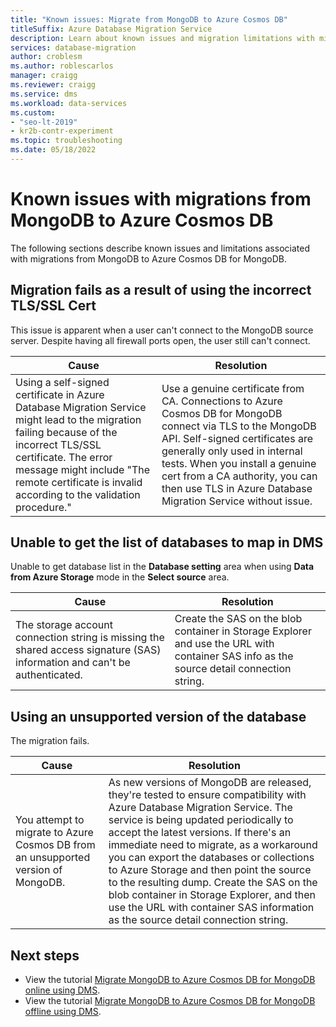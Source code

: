 ```yaml
---
title: "Known issues: Migrate from MongoDB to Azure Cosmos DB"
titleSuffix: Azure Database Migration Service
description: Learn about known issues and migration limitations with migrations from MongoDB to Azure Cosmos DB using the Azure Database Migration Service.
services: database-migration
author: croblesm
ms.author: roblescarlos
manager: craigg
ms.reviewer: craigg
ms.service: dms
ms.workload: data-services
ms.custom:
- "seo-lt-2019"
- kr2b-contr-experiment
ms.topic: troubleshooting
ms.date: 05/18/2022
---
```


# Known issues with migrations from MongoDB to Azure Cosmos DB

The following sections describe known issues and limitations associated with migrations from MongoDB to Azure Cosmos DB for MongoDB.

## Migration fails as a result of using the incorrect TLS/SSL Cert

This issue is apparent when a user can't connect to the MongoDB source server. Despite having all firewall ports open, the user still can't connect.

| Cause         | Resolution |
| ------------- | ------------- |
| Using a self-signed certificate in Azure Database Migration Service might lead to the migration failing because of the incorrect TLS/SSL certificate. The error message might include "The remote certificate is invalid according to the validation procedure." | Use a genuine certificate from CA. Connections to Azure Cosmos DB for MongoDB connect via TLS to the MongoDB API. Self-signed certificates are generally only used in internal tests. When you install a genuine cert from a CA authority, you can then use TLS in Azure Database Migration Service without issue. |

## Unable to get the list of databases to map in DMS

Unable to get database list in the **Database setting** area when using **Data from Azure Storage** mode in the **Select source** area.

| Cause         | Resolution |
| ------------- | ------------- |
| The storage account connection string is missing the shared access signature (SAS) information and can't be authenticated. | Create the SAS on the blob container in Storage Explorer and use the URL with container SAS info as the source detail connection string. |

## Using an unsupported version of the database

The migration fails.

| Cause         | Resolution |
| ------------- | ------------- |
| You attempt to migrate to Azure Cosmos DB from an unsupported version of MongoDB. | As new versions of MongoDB are released, they're tested to ensure compatibility with Azure Database Migration Service. The service is being updated periodically to accept the latest versions. If there's an immediate need to migrate, as a workaround you can export the databases or collections to Azure Storage and then point the source to the resulting dump. Create the SAS on the blob container in Storage Explorer, and then use the URL with container SAS information as the source detail connection string. |

## Next steps

* View the tutorial [Migrate MongoDB to Azure Cosmos DB for MongoDB online using DMS](tutorial-mongodb-cosmos-db-online.md).
* View the tutorial [Migrate MongoDB to Azure Cosmos DB for MongoDB offline using DMS](tutorial-mongodb-cosmos-db.md).
